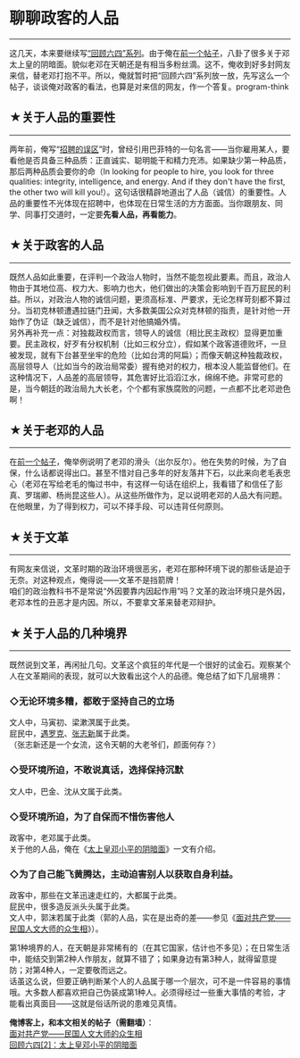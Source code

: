 # 聊聊政客的人品 

-----

 这几天，本来要继续写[“回顾六四”系列](https://program-think.blogspot.com/2011/06/june-fourth-incident-0.html)。由于俺在[前一个帖子](https://program-think.blogspot.com/2011/06/june-fourth-incident-2.html)，八卦了很多关于邓太上皇的阴暗面。貌似老邓在天朝还是有相当多粉丝滴。这不，俺收到好多封网友来信，替老邓打抱不平。所以，俺就暂时把“回顾六四”系列放一放，先写这么一个帖子，谈谈俺对政客的看法，也算是对来信的网友，作一个答复。program-think  
   
   
 ## ★关于人品的重要性
---------

  
 两年前，俺写“[招聘的误区](https://program-think.blogspot.com/2009/04/defect-of-hire.html)”时，曾经引用巴菲特的一句名言——当你雇用某人，要看他是否具备三种品质：正直诚实、聪明能干和精力充沛。如果缺少第一种品质，那后两种品质会要你的命（In looking for people to hire, you look for three qualities: integrity, intelligence, and energy. And if they don't have the first, the other two will kill you!）。这句话很精辟地道出了人品（诚信）的重要性。人品的重要性不光体现在招聘中，也体现在日常生活的方方面面。当你跟朋友、同学、同事打交道时，一定要**先看人品，再看能力**。  
   
   
 ## ★关于政客的人品
--------

  
 既然人品如此重要，在评判一个政治人物时，当然不能忽视此要素。而且，政治人物由于其地位高、权力大、影响力也大，他们做出的决策会影响到千百万屁民的利益。所以，对政治人物的诚信问题，更须高标准、严要求，无论怎样苛刻都不算过分。当初克林顿遭遇拉链门丑闻，大多数美国公众对克林顿的指责，是针对他一开始作了伪证（缺乏诚信），而不是针对他搞婚外情。  
 另外再补充一点：对独裁政权而言，领导人的诚信（相比民主政权）显得更加重要。民主政权，好歹有分权机制（比如三权分立），假如某个政客道德败坏，一旦被发现，就有下台甚至坐牢的危险（比如台湾的阿扁）；而像天朝这种独裁政权，高层领导人（比如当今的政治局常委）握有绝对的权力，根本没人能监督他们。在这种情况下，人品差的高层领导，其危害好比滔滔江水，绵绵不绝。非常可悲的是，当今朝廷的政治局九大长老，个个都有家族腐败的问题，一点都不比老邓逊色啊！  
   
   
 ## ★关于老邓的人品
--------

  
 在[前一个帖子](https://program-think.blogspot.com/2011/06/june-fourth-incident-2.html)，俺举例说明了老邓的滑头（出尔反尔）。他在失势的时候，为了自保，什么话都说得出口。甚至不惜对自己多年的好友落井下石，以此来向老毛表忠心（老邓在写给老毛的悔过书中，有这样一句话在组织上，我看错了和信任了彭真、罗瑞卿、杨尚昆这些人）。从这些所做作为，足以说明老邓的人品大有问题。在他眼里，为了得到权力，可以不择手段、可以违背任何原则。  
   
   
 ## ★关于文革
-----

  
 有网友来信说，文革时期的政治环境很恶劣，老邓在那种环境下说的那些话是迫于无奈。对这种观点，俺得说——文革不是挡箭牌！  
 咱们的政治教科书不是常说“外因要靠内因起作用”吗？文革的政治环境只是外因，老邓本性的丑恶才是内因。所以，不要拿文革来替老邓辩护。  
   
   
 ## ★关于人品的几种境界
----------

  
 既然说到文革，再闲扯几句。文革这个疯狂的年代是一个很好的试金石。观察某个人在文革期间的表现，就可以大致看出这个人的品德。俺总结了如下几层境界：  
   
 ### ◇无论环境多糟，都敢于坚持自己的立场

  
 文人中，马寅初、梁漱溟属于此类。  
 屁民中，[遇罗克](https://zh.wikipedia.org/wiki/%E9%81%87%E7%BD%97%E5%85%8B)、[张志新](https://zh.wikipedia.org/wiki/%E5%BC%A0%E5%BF%97%E6%96%B0)属于此类。  
 （张志新还是一个女流，这令天朝的大老爷们，颜面何存？）  
   
 ### ◇受环境所迫，不敢说真话，选择保持沉默

  
 文人中，巴金、沈从文属于此类。  
   
 ### ◇受环境所迫，为了自保而不惜伤害他人

  
 政客中，老邓属于此类。  
 关于他的人品，俺在《[太上皇邓小平的阴暗面](https://program-think.blogspot.com/2011/06/june-fourth-incident-2.html)》一文有介绍。  
   
 ### ◇为了自己能飞黄腾达，主动迫害别人以获取自身利益。

  
 政客中，那些在文革迅速走红的，大都属于此类。  
 屁民中，很多造反派头头属于此类。  
 文人中，郭沫若属于此类（郭的人品，实在是出奇的差——参见《[面对共产党——民国人文大师的众生相](https://program-think.blogspot.com/2014/07/artists-and-ccp.html)》）。  
   
 第1种境界的人，在天朝是非常稀有的（在其它国家，估计也不多见）；在日常生活中，能结交到第2种人作朋友，就算不错了；如果身边有第3种人，就得留意提防；对第4种人，一定要敬而远之。  
 话虽这么说，但要正确判断某个人的人品属于哪一个层次，可不是一件容易的事情哦。大多数人都喜欢把自己伪装成第1种人。必须得经过一些重大事情的考验，才能看出真面目——这就是俗话所说的患难见真情。  
   
   
 **俺博客上，和本文相关的帖子（需翻墙）**：  
 [面对共产党——民国人文大师的众生相](https://program-think.blogspot.com/2014/07/artists-and-ccp.html)  
 [回顾六四[2]：太上皇邓小平的阴暗面](https://program-think.blogspot.com/2011/06/june-fourth-incident-2.html) 
